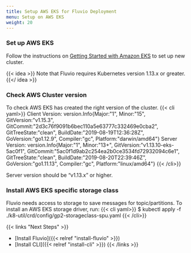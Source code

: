 ```yaml
---
title: Setup AWS EKS for Fluvio Deployment
menu: Setup on AWS EKS
weight: 20
---
```


### Set up AWS EKS

Follow the instructions on [Getting Started with Amazon EKS](https://docs.aws.amazon.com/eks/latest/userguide/getting-started.html) to set up new cluster.  

 {{< idea >}} 
Note that Fluvio requires Kubernetes version 1.13.x or greater.
 {{</ idea >}} 

### Check AWS Cluster  version

To check AWS EKS has created the right version of the cluster. 
{{< cli yaml>}}
Client Version: version.Info{Major:"1", Minor:"15", GitVersion:"v1.15.3", GitCommit:"2d3c76f9091b6bec110a5e63777c332469e0cba2", GitTreeState:"clean", BuildDate:"2019-08-19T12:36:28Z", GoVersion:"go1.12.9", Compiler:"gc", Platform:"darwin/amd64"}
Server Version: version.Info{Major:"1", Minor:"13+", GitVersion:"v1.13.10-eks-5ac0f1", GitCommit:"5ac0f1d9ab2c254ea2b0ce3534fd72932094c6e1", GitTreeState:"clean", BuildDate:"2019-08-20T22:39:46Z", GoVersion:"go1.11.13", Compiler:"gc", Platform:"linux/amd64"}
{{< /cli>}}

Server version should be “v1.13.x” or higher.

### Install AWS EKS specific storage class

Fluvio needs access to storage to save messages for topic/partitions.  To install an AWS EKS storage driver, run:
{{< cli yaml>}}
$ kubectl apply -f ./k8-util/crd/config/gp2-storageclass-spu.yaml 
{{< /cli>}}



{{< links "Next Steps" >}}
* [Install Fluvio]({{< relref "install-fluvio" >}})
* [Install CLI]({{< relref "install-cli" >}})
{{< /links >}}
